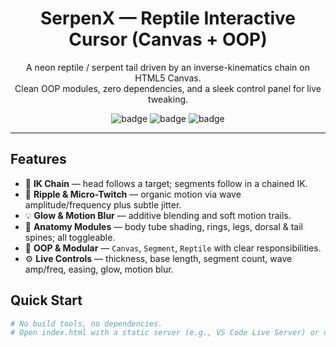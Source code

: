 <h1 align="center">SerpenX — Reptile Interactive Cursor (Canvas + OOP)</h1>

<p align="center">
  A neon reptile / serpent tail driven by an inverse-kinematics chain on HTML5 Canvas.<br/>
  Clean OOP modules, zero dependencies, and a sleek control panel for live tweaking.
</p>




<p align="center">
  <img alt="badge" src="https://img.shields.io/badge/HTML5-Canvas-orange">
  <img alt="badge" src="https://img.shields.io/badge/Dependencies-0-brightgreen">
  <img alt="badge" src="https://img.shields.io/badge/License-MIT-blue">
</p>

---

## Features
- 🧠 **IK Chain** — head follows a target; segments follow in a chained IK.
- 🌊 **Ripple & Micro-Twitch** — organic motion via wave amplitude/frequency plus subtle jitter.
- 💡 **Glow & Motion Blur** — additive blending and soft motion trails.
- 🦴 **Anatomy Modules** — body tube shading, rings, legs, dorsal & tail spines; all toggleable.
- 🧩 **OOP & Modular** — `Canvas`, `Segment`, `Reptile` with clear responsibilities.
- ⚙️ **Live Controls** — thickness, base length, segment count, wave amp/freq, easing, glow, motion blur.

## Quick Start
```bash
# No build tools, no dependencies.
# Open index.html with a static server (e.g., VS Code Live Server) or double-click it.
